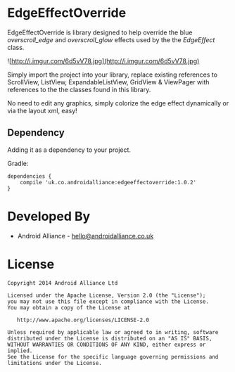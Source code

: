 EdgeEffectOverride
=================

EdgeEffectOverride is library designed to help override the blue *overscroll_edge* and *overscroll_glow* effects used by the the *EdgeEffect* class.

![http://i.imgur.com/6d5vV78.jpg](http://i.imgur.com/6d5vV78.jpg)

Simply import the project into your library, replace existing
references to ScrollView, ListView, ExpandableListView, GridView & ViewPager
with references to the the classes found in this library.

No need to edit any graphics, simply colorize the edge effect dynamically or via the layout xml, easy! 

<H2>Dependency</H2>
Adding it as a dependency to your project.

Gradle:

	dependencies {
    	compile 'uk.co.androidalliance:edgeeffectoverride:1.0.2'
	}

		


Developed By
============

* Android Alliance - <hello@androidalliance.co.uk>


License
=======

    Copyright 2014 Android Alliance Ltd

    Licensed under the Apache License, Version 2.0 (the "License");
    you may not use this file except in compliance with the License.
    You may obtain a copy of the License at

       http://www.apache.org/licenses/LICENSE-2.0

    Unless required by applicable law or agreed to in writing, software
    distributed under the License is distributed on an "AS IS" BASIS,
    WITHOUT WARRANTIES OR CONDITIONS OF ANY KIND, either express or implied.
    See the License for the specific language governing permissions and
    limitations under the License.


